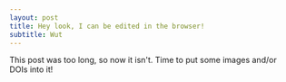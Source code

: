 ```yaml
---
layout: post
title: Hey look, I can be edited in the browser!
subtitle: Wut
---
```


This post was too long, so now it isn't.  Time to put some images and/or DOIs into it!
